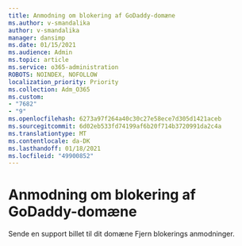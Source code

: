 ```yaml
---
title: Anmodning om blokering af GoDaddy-domæne
ms.author: v-smandalika
author: v-smandalika
manager: dansimp
ms.date: 01/15/2021
ms.audience: Admin
ms.topic: article
ms.service: o365-administration
ROBOTS: NOINDEX, NOFOLLOW
localization_priority: Priority
ms.collection: Adm_O365
ms.custom:
- "7682"
- "9"
ms.openlocfilehash: 6273a97f264a40c30c27e58ece7d305d1421aceb
ms.sourcegitcommit: 6d02eb533fd74199af6b20f714b3720991da2c4a
ms.translationtype: MT
ms.contentlocale: da-DK
ms.lasthandoff: 01/18/2021
ms.locfileid: "49900852"
---
```

# <a name="godaddy-domain-unblock-request"></a>Anmodning om blokering af GoDaddy-domæne

Sende en support billet til dit domæne Fjern blokerings anmodninger.